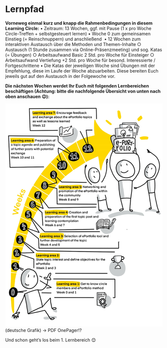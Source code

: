 # Lernpfad
**Vorneweg einmal kurz und knapp die Rahmenbedingungen in diesem Learning Circle:**
	• Zeitraum: 13 Wochen, ggf. mit Pause (1 x pro Woche Circle-Treffen + selbstgesteuert lernen)
	• Woche 0 zum gemeinsamen Einstieg (= Reinschnuppern) und anschließend 
	• 12 Wochen zum interaktiven Austausch über die Methoden und Themen-Inhalte
		○ Austausch (1 Stunde zusammen via Online-Präsenzmeeting) und sog. Katas (= Übungen)
		○ Arbeitsaufwand Basic 2 Std. pro Woche für Einsteiger
		○ Arbeitsaufwand Vertiefung +2 Std. pro Woche für besond. Interessierte / Fortgeschrittene
	• Die Katas der jeweiligen Woche sind Übungen mit der Empfehlung, diese im Laufe der Woche abzuarbeiten. Diese bereiten Euch jeweils gut auf den Austausch in der Folgewoche vor.

**Die nächsten Wochen werdet Ihr Euch mit folgenden Lernbereichen beschäftigen 
(Achtung: bitte die nachfolgende Übersicht von unten nach oben anschauen 😉):**

![Visualisations as sketchnotes from Katrin Mäntele - on Twitter [@kleinerw4hnsinn](https://twitter.com/kleinerw4hnsinn) (CC BY)](./images/image7.jpeg)
(deutsche Grafik)
-> PDF OnePager!?

Und schon geht’s los beim 1. Lernbereich 😊
